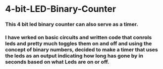 # 4-bit-LED-Binary-Counter
### This 4 bit led binary counter can also serve as a timer.
### I have wrked on basic circuits and written code that conrols leds and pretty much toggles them on and off and using the concept of binary numbers, decided to make a timer that uses the leds as an output indicating how long has gone by in seconds based on what Leds are on or off. 
